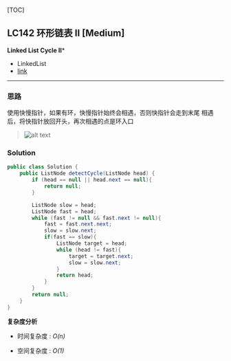 [TOC]
## LC142 环形链表 II [Medium]
**Linked List Cycle II***

- LinkedList
- [link](https://leetcode.com/problems/linked-list-cycle-ii/description/)
---
### 思路
使用快慢指针，如果有环，快慢指针始终会相遇，否则快指针会走到末尾
相遇后，将快指针放回开头，再次相遇的点是环入口


>![alt text](https://tva1.sinaimg.cn/large/008i3skNly1gqoqk2rhuij30gp08u3z0.jpg "Title")

### Solution

```java
public class Solution {
    public ListNode detectCycle(ListNode head) {
        if (head == null || head.next == null){
            return null;
        }

        ListNode slow = head;
        ListNode fast = head;
        while (fast != null && fast.next != null){
            fast = fast.next.next;
            slow = slow.next;
            if(fast == slow){
                ListNode target = head;
                while (head != fast){
                    target = target.next;
                    slow = slow.next;
                }
                return head;
            }
        }
        return null;
    }
}

```

**复杂度分析**

* 时间复杂度 : *O(n)* 

* 空间复杂度 : *O(1)* 
